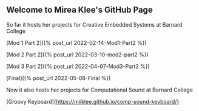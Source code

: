 ## Welcome to Mirea Klee's GitHub Page

So far it hosts her projects for Creative Embedded Systems at Barnard College

[Mod 1 Part 2]({% post_url 2022-02-14-Mod1-Part2 %})

[Mod 2 Part 2]({% post_url 2022-03-10-mod2-part2 %})

[Mod 3 Part 2]({% post_url 2022-04-07-Mod3-Part2 %})

[Final]({% post_url 2022-05-08-Final %})


Now it also hosts her projects for Computational Sound at Barnard College

[Groovy Keyboard]{https://miiklee.github.io/comp-sound-keyboard/}
